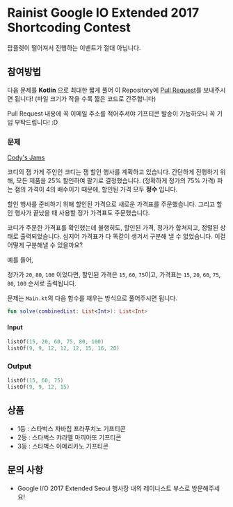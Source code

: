 # Rainist Google IO Extended 2017 Shortcoding Contest

팜플렛이 떨어져서 진행하는 이벤트가 절대 아닙니다.

## 참여방법

다음 문제를 __Kotlin__ 으로 최대한 짧게 풀어 이 Repository에 [Pull Request](https://github.com/Rainist/google-io-extended-2017-shortcoding/pulls)를 보내주시면 됩니다! (파일 크기가 작을 수록 짧은 코드로 간주합니다)

Pull Request 내용에 꼭 이메일 주소를 적어주셔야 기프티콘 발송이 가능하오니 꼭 기입 부탁드립니다! :D

### 문제

[Cody's Jams](https://code.google.com/codejam/contest/8274486/dashboard)

코디의 잼 가게 주인인 코디는 잼 할인 행사를 계획하고 있습니다. 간단하게 진행하기 위해, 모든 제품을 25% 할인하여 팔기로 결정했습니다. (정확하게 정가의 75% 가격) 파는 잼의 가격이 4의 배수이기 때문에, 할인된 가격 모두 **정수** 입니다.

할인 행사를 준비하기 위해 할인된 가격으로 새로운 가격표를 주문했습니다. 그리고 할인 행사가 끝났을 때 사용할 정가 가격표도 주문했습니다.

코디가 주문한 가격표를 확인했는데 불행히도, 할인된 가격, 정가가 합쳐지고, 정렬된 상태로 출력되었습니다. 심지어 가격표가 다 똑같이 생겨서 구분해 낼 수 없었습니다. 이걸 어떻게 구분해낼 수 있을까요?

예를 들어,

정가가 `20`, `80`, `100` 이었다면, 할인된 가격은 `15`, `60`, `75`이고, 가격표는 `15`, `20`, `60`, `75`, `80`, `100` 순서로 출력됩니다.

문제는 `Main.kt`의 다음 함수를 채우는 방식으로 풀어주시면 됩니다.

```kotlin
fun solve(combinedList: List<Int>): List<Int>
```

#### Input

```kotlin
listOf(15, 20, 60, 75, 80, 100)
listOf(9, 9, 12, 12, 12, 15, 16, 20)
```

### Output

```kotlin
listOf(15, 60, 75)
listOf(9, 9, 12, 15)
```

## 상품

- 1등 : 스타벅스 자바칩 프라푸치노 기프티콘
- 2등 : 스타벅스 캬라멜 마끼아또 기프티콘
- 3등 : 스타벅스 아메리카노 기프티콘

## 문의 사항

- Google I/O 2017 Extended Seoul 행사장 내의 레이니스트 부스로 방문해주세요!
